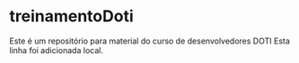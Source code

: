 # treinamentoDoti
Este é um repositório para material do curso de desenvolvedores DOTI
Esta linha foi adicionada local.